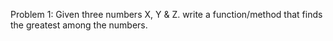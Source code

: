 Problem 1:
Given three numbers X, Y & Z. write a function/method that finds the greatest among the
numbers.